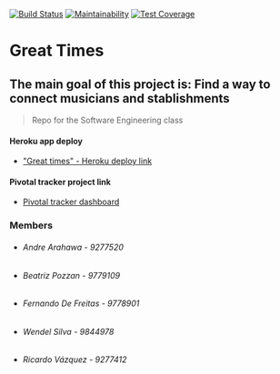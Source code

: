[![Build Status](https://travis-ci.com/Deh410/great-times_app.svg?branch=master)](https://travis-ci.com/Deh410/great-times_app)  [![Maintainability](https://api.codeclimate.com/v1/badges/b871d486f0e8a5ed8d0b/maintainability)](https://codeclimate.com/github/Deh410/great-times_app/maintainability) [![Test Coverage](https://api.codeclimate.com/v1/badges/b871d486f0e8a5ed8d0b/test_coverage)](https://codeclimate.com/github/Deh410/great-times_app/test_coverage)

# Great Times
The main goal of this project is:
Find a way to connect musicians and stablishments
---
> Repo for the Software Engineering class

#### Heroku app deploy
* ["Great times" - Heroku deploy link](https://great-times.herokuapp.com)

#### Pivotal tracker project link
* [Pivotal tracker dashboard](https://www.pivotaltracker.com/n/projects/2397596)

### Members
* ###### Andre Arahawa - 9277520
* ###### Beatriz Pozzan -  9779109
* ###### Fernando De Freitas - 9778901 
* ###### Wendel Silva - 9844978
* ###### Ricardo Vázquez - 9277412
